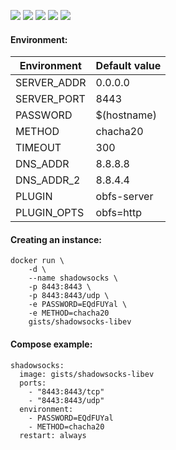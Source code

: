 ![](https://img.shields.io/badge/shadowsocks--libev-3.0.1-brightgreen.svg) ![](https://img.shields.io/badge/simple--obfs-0.0.2-brightgreen.svg) ![](https://img.shields.io/badge/Alpine-3.5-brightgreen.svg) ![](https://img.shields.io/docker/stars/gists/shadowsocks-libev.svg) ![](https://img.shields.io/docker/pulls/gists/shadowsocks-libev.svg)

#### Environment:

| Environment | Default value |
|-------------|---------------|
| SERVER_ADDR | 0.0.0.0       |
| SERVER_PORT | 8443          |
| PASSWORD    | $(hostname)   |
| METHOD      | chacha20      |
| TIMEOUT     | 300           |
| DNS_ADDR    | 8.8.8.8       |
| DNS_ADDR_2  | 8.8.4.4       |
| PLUGIN      | obfs-server   |
| PLUGIN_OPTS | obfs=http     |

#### Creating an instance:

    docker run \
        -d \
        --name shadowsocks \
        -p 8443:8443 \
        -p 8443:8443/udp \
        -e PASSWORD=EQdFUYal \
        -e METHOD=chacha20
        gists/shadowsocks-libev

#### Compose example:

    shadowsocks:
      image: gists/shadowsocks-libev
      ports:
        - "8443:8443/tcp"
        - "8443:8443/udp"
      environment:
        - PASSWORD=EQdFUYal
        - METHOD=chacha20
      restart: always

